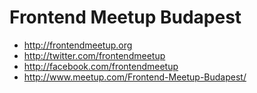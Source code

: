 # Frontend Meetup Budapest

- http://frontendmeetup.org
- http://twitter.com/frontendmeetup
- http://facebook.com/frontendmeetup
- http://www.meetup.com/Frontend-Meetup-Budapest/
